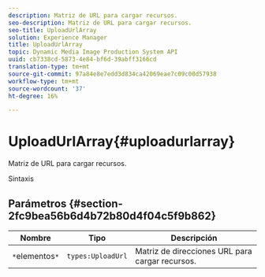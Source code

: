 ```yaml
---
description: Matriz de URL para cargar recursos.
seo-description: Matriz de URL para cargar recursos.
seo-title: UploadUrlArray
solution: Experience Manager
title: UploadUrlArray
topic: Dynamic Media Image Production System API
uuid: cb7338cd-5873-4e84-bf6d-39abff3166cd
translation-type: tm+mt
source-git-commit: 97a84e8e7edd3d834ca42069eae7c09c00d57938
workflow-type: tm+mt
source-wordcount: '37'
ht-degree: 16%

---
```



# UploadUrlArray{#uploadurlarray}

Matriz de URL para cargar recursos.

Sintaxis

## Parámetros {#section-2fc9bea56b6d4b72b80d4f04c5f9b862}

| Nombre | Tipo | Descripción |
|---|---|---|
| `*`elementos`*` | `types:UploadUrl` | Matriz de direcciones URL para cargar recursos. |

